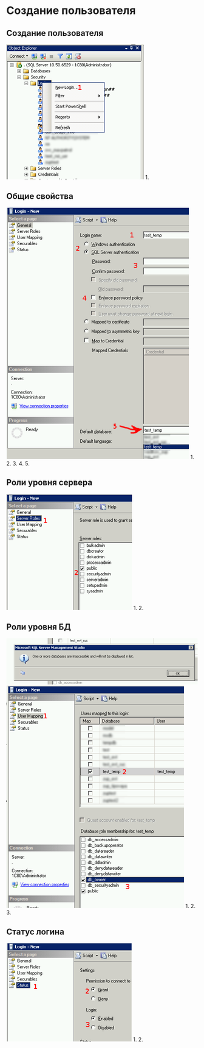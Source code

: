 Создание пользователя
=====================

Создание пользователя
---------------------
![alt](https://github.com/gochaorg/mssql-manual/raw/master/images/create-login/05.png)
1.

Общие свойства
--------------
![alt](https://github.com/gochaorg/mssql-manual/raw/master/images/create-login/06.png)
1.
2.
3.
4.
5.

Роли уровня сервера
-------------------
![alt](https://github.com/gochaorg/mssql-manual/raw/master/images/create-login/07.png)
1.
2.

Роли уровня БД
--------------
![alt](https://github.com/gochaorg/mssql-manual/raw/master/images/create-login/08.png)
![alt](https://github.com/gochaorg/mssql-manual/raw/master/images/create-login/09.png)
1.
2.
3.

Статус логина
-------------
![alt](https://github.com/gochaorg/mssql-manual/raw/master/images/create-login/10.png)
1.
2.
